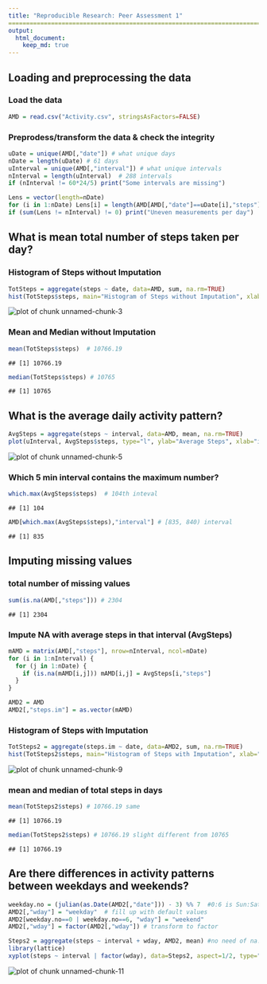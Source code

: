 ```yaml
---
title: "Reproducible Research: Peer Assessment 1"
===============================================================================
output: 
  html_document:
    keep_md: true
---
```


## Loading and preprocessing the data

### Load the data

```r
AMD = read.csv("Activity.csv", stringsAsFactors=FALSE)
```

### Preprodess/transform the data & check the integrity

```r
uDate = unique(AMD[,"date"]) # what unique days 
nDate = length(uDate) # 61 days
uInterval = unique(AMD[,"interval"]) # what unique intervals
nInterval = length(uInterval)  # 288 intervals
if (nInterval != 60*24/5) print("Some intervals are missing")

Lens = vector(length=nDate)
for (i in 1:nDate) Lens[i] = length(AMD[AMD[,"date"]==uDate[i],"steps"])
if (sum(Lens != nInterval) != 0) print("Uneven measurements per day")
```

## What is mean total number of steps taken per day?
### Histogram of Steps without Imputation

```r
TotSteps = aggregate(steps ~ date, data=AMD, sum, na.rm=TRUE)
hist(TotSteps$steps, main="Histogram of Steps without Imputation", xlab="steps")
```

![plot of chunk unnamed-chunk-3](figure/unnamed-chunk-3-1.png) 
### Mean and Median without Imputation

```r
mean(TotSteps$steps)  # 10766.19
```

```
## [1] 10766.19
```

```r
median(TotSteps$steps) # 10765
```

```
## [1] 10765
```

## What is the average daily activity pattern?

```r
AvgSteps = aggregate(steps ~ interval, data=AMD, mean, na.rm=TRUE)
plot(uInterval, AvgSteps$steps, type="l", ylab="Average Steps", xlab="interval")
```

![plot of chunk unnamed-chunk-5](figure/unnamed-chunk-5-1.png) 

### Which 5 min interval contains the maximum number?

```r
which.max(AvgSteps$steps)  # 104th inteval
```

```
## [1] 104
```

```r
AMD[which.max(AvgSteps$steps),"interval"] # [835, 840) interval
```

```
## [1] 835
```

## Imputing missing values
### total number of missing values

```r
sum(is.na(AMD[,"steps"])) # 2304
```

```
## [1] 2304
```

### Impute NA with average steps in that interval (AvgSteps)

```r
mAMD = matrix(AMD[,"steps"], nrow=nInterval, ncol=nDate)
for (i in 1:nInterval) {
  for (j in 1:nDate) {
    if (is.na(mAMD[i,j])) mAMD[i,j] = AvgSteps[i,"steps"]
  }
}

AMD2 = AMD
AMD2[,"steps.im"] = as.vector(mAMD)
```

### Histogram of Steps with Imputation

```r
TotSteps2 = aggregate(steps.im ~ date, data=AMD2, sum, na.rm=TRUE)
hist(TotSteps2$steps, main="Histogram of Steps with Imputation", xlab="steps") # Height of the center is different.
```

![plot of chunk unnamed-chunk-9](figure/unnamed-chunk-9-1.png) 

### mean and median of total steps in days

```r
mean(TotSteps2$steps) # 10766.19 same
```

```
## [1] 10766.19
```

```r
median(TotSteps2$steps) # 10766.19 slight different from 10765
```

```
## [1] 10766.19
```


## Are there differences in activity patterns between weekdays and weekends?

```r
weekday.no = (julian(as.Date(AMD2[,"date"])) - 3) %% 7  #0:6 is Sun:Sat
AMD2[,"wday"] = "weekday"  # fill up with default values
AMD2[weekday.no==0 | weekday.no==6, "wday"] = "weekend"
AMD2[,"wday"] = factor(AMD2[,"wday"]) # transform to factor

Steps2 = aggregate(steps ~ interval + wday, AMD2, mean) #no need of na.rm option
library(lattice)
xyplot(steps ~ interval | factor(wday), data=Steps2, aspect=1/2, type="l") # Yes, different
```

![plot of chunk unnamed-chunk-11](figure/unnamed-chunk-11-1.png) 

